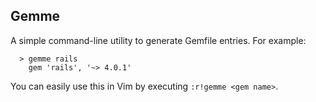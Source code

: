 ## Gemme ##

A simple command-line utility to generate Gemfile entries. For example:

```
  > gemme rails
    gem 'rails', '~> 4.0.1'
```

You can easily use this in Vim by executing `:r!gemme <gem name>`.
